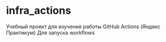# infra_actions
Учебный проект для изучения работы GitHub Actions (Яндекс Практикум)
Для запуска workflows